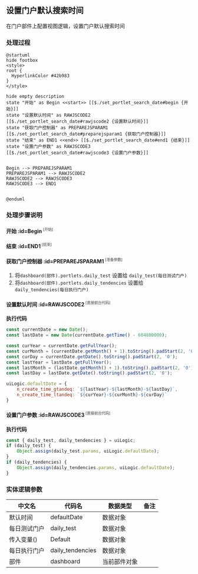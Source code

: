 ## 设置门户默认搜索时间 <!-- {docsify-ignore-all} -->

   在门户部件上配置视图逻辑，设置门户默认搜索时间

### 处理过程

```plantuml
@startuml
hide footbox
<style>
root {
  HyperlinkColor #42b983
}
</style>

hide empty description
state "开始" as Begin <<start>> [[$./set_portlet_search_date#begin {开始}]]
state "设置默认时间" as RAWJSCODE2  [[$./set_portlet_search_date#rawjscode2 {设置默认时间}]]
state "获取门户控制器" as PREPAREJSPARAM1  [[$./set_portlet_search_date#preparejsparam1 {获取门户控制器}]]
state "结束" as END1 <<end>> [[$./set_portlet_search_date#end1 {结束}]]
state "设置门户参数" as RAWJSCODE3  [[$./set_portlet_search_date#rawjscode3 {设置门户参数}]]


Begin --> PREPAREJSPARAM1
PREPAREJSPARAM1 --> RAWJSCODE2
RAWJSCODE2 --> RAWJSCODE3
RAWJSCODE3 --> END1


@enduml
```


### 处理步骤说明

#### 开始 :id=Begin<sup class="footnote-symbol"> <font color=gray size=1>[开始]</font></sup>




#### 结束 :id=END1<sup class="footnote-symbol"> <font color=gray size=1>[结束]</font></sup>




#### 获取门户控制器 :id=PREPAREJSPARAM1<sup class="footnote-symbol"> <font color=gray size=1>[准备参数]</font></sup>



1. 将`dashboard(部件).portlets.daily_test` 设置给  `daily_test(每日测试门户)`
2. 将`dashboard(部件).portlets.daily_tendencies` 设置给  `daily_tendencies(每日执行门户)`

#### 设置默认时间 :id=RAWJSCODE2<sup class="footnote-symbol"> <font color=gray size=1>[直接前台代码]</font></sup>



<p class="panel-title"><b>执行代码</b></p>

```javascript
const currentDate = new Date();
const lastDate = new Date(currentDate.getTime() - 604800000);

const curYear = currentDate.getFullYear();
const curMonth = (currentDate.getMonth() + 1).toString().padStart(2, '0');
const curDay = currentDate.getDate().toString().padStart(2, '0');
const lastYear = lastDate.getFullYear();
const lastMonth = (lastDate.getMonth() + 1).toString().padStart(2, '0');
const lastDay = lastDate.getDate().toString().padStart(2, '0');

uiLogic.defaultDate = {
    n_create_time_gtandeq: `${lastYear}-${lastMonth}-${lastDay}`,
    n_create_time_ltandeq: `${curYear}-${curMonth}-${curDay}`
}
```

#### 设置门户参数 :id=RAWJSCODE3<sup class="footnote-symbol"> <font color=gray size=1>[直接前台代码]</font></sup>



<p class="panel-title"><b>执行代码</b></p>

```javascript
const { daily_test, daily_tendencies } = uiLogic;
if (daily_test) {
    Object.assign(daily_test.params, uiLogic.defaultDate);
}
if (daily_tendencies) {
    Object.assign(daily_tendencies.params, uiLogic.defaultDate);
}
```



### 实体逻辑参数

|    中文名   |    代码名    |  数据类型      |备注 |
| --------| --------| --------  | --------   |
|默认时间|defaultDate|数据对象||
|每日测试门户|daily_test|数据对象||
|传入变量(<i class="fa fa-check"/></i>)|Default|数据对象||
|每日执行门户|daily_tendencies|数据对象||
|部件|dashboard|当前部件对象||
